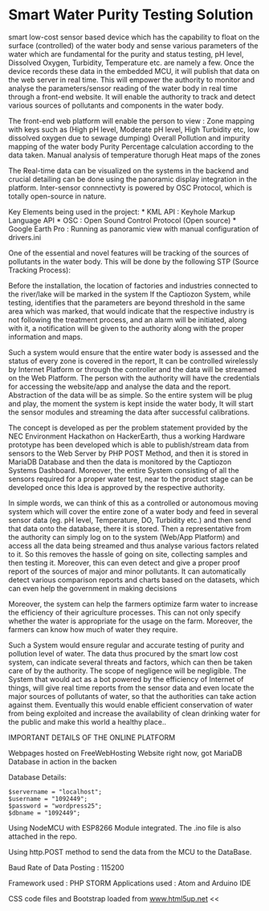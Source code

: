 # Smart Water Purity Testing Solution 


smart low-cost sensor based device which has the capability to float on the surface (controlled) of the water body and sense various parameters of the water which are fundamental for the purity and status testing, pH level, Dissolved Oxygen, Turbidity, Temperature etc. are namely a few. Once the device records these data in the embedded MCU, it will publish that data on the web server in real time. This will empower the authority to monitor and analyse the parameters/sensor reading of the water body in real time through a front-end website. It will enable the authority to track and detect various sources of pollutants and components in the water body.

The front-end web platform will enable the person to view : Zone mapping with keys such as (High pH level, Moderate pH level, High Turbidity etc, low dissolved oxygen due to sewage dumping) Overall Pollution and impurity mapping of the water body Purity Percentage calculation according to the data taken. Manual analysis of temperature thorugh Heat maps of the zones

The Real-time data can be visualized on the systems in the backend and crucial detailing can be done using the panoramic display integration in the platform. Inter-sensor connnectivty is powered by OSC Protocol, which is totally open-source in nature.

Key Elements being used in the project: * KML API : Keyhole Markup Language API * OSC : Open Sound Control Protocol (Open source) * Google Earth Pro : Running as panoramic view with manual configuration of drivers.ini

One of the essential and novel features will be tracking of the sources of pollutants in the water body. This will be done by the following STP (Source Tracking Process):

Before the installation, the location of factories and industries connected to the river/lake will be marked in the system If the Captiozon System, while testing, identifies that the parameters are beyond threshold in the same area which was marked, that would indicate that the respective industry is not following the treatment process, and an alarm will be initiated, along with it, a notification will be given to the authority along with the proper information and maps.

Such a system would ensure that the entire water body is assessed and the status of every zone is covered in the report, It can be controlled wirelessly by Internet Platform or through the controller and the data will be streamed on the Web Platform. The person with the authority will have the credentials for accessing the website/app and analyse the data and the report. Abstraction of the data will be as simple. So the entire system will be plug and play, the moment the system is kept inside the water body, It will start the sensor modules and streaming the data after successful calibrations.

The concept is developed as per the problem statement provided by the NEC Environment Hackathon on HackerEarth, thus a working Hardware prototype has been developed which is able to publish/stream data from sensors to the Web Server by PHP POST Method, and then it is stored in MariaDB Database and then the data is monitored by the Captiozon Systems Dashboard. Moreover, the entire System consisting of all the sensors required for a proper water test, near to the product stage can be developed once this Idea is approved by the respective authority.

In simple words, we can think of this as a controlled or autonomous moving system which will cover the entire zone of a water body and feed in several sensor data (eg. pH level, Temperature, DO, Turbidity etc.) and then send that data onto the database, there it is stored. Then a representative from the authority can simply log on to the system (Web/App Platform) and access all the data being streamed and thus analyse various factors related to it. So this removes the hassle of going on site, collecting samples and then testing it. Moreover, this can even detect and give a proper proof report of the sources of major and minor pollutants. It can automatically detect various comparison reports and charts based on the datasets, which can even help the government in making decisions

Moreover, the system can help the farmers optimize farm water to increase the efficiency of their agriculture processes. This can not only specify whether the water is appropriate for the usage on the farm. Moreover, the farmers can know how much of water they require.

Such a System would ensure regular and accurate testing of purity and pollution level of water. The data thus procured by the smart low cost system, can indicate several threats and factors, which can then be taken care of by the authority. The scope of negligence will be negligible. The System that would act as a bot powered by the efficiency of Internet of things, will give real time reports from the sensor data and even locate the major sources of pollutants of water, so that the authorities can take action against them. Eventually this would enable efficient conservation of water from being exploited and increase the availability of clean drinking water for the public and make this world a healthy place..

IMPORTANT DETAILS OF THE ONLINE PLATFORM

Webpages hosted on FreeWebHosting Website right now, got MariaDB Database in action in the backen

Database Details:

	$servername = "localhost";
	$username = "1092449";
	$password = "wordpress25";
	$dbname = "1092449";

Using NodeMCU with ESP8266 Module integrated. The .ino file is also attached in the repo.

Using http.POST method to send the data from the MCU to the DataBase.

Baud Rate of Data Posting : 115200

Framework used : PHP STORM 
Applications used : Atom and Arduino IDE

CSS code files and Bootstrap loaded from www.html5up.net <<





